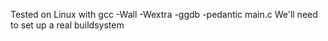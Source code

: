 
Tested on Linux with gcc -Wall -Wextra -ggdb -pedantic main.c
We'll need to set up a real buildsystem